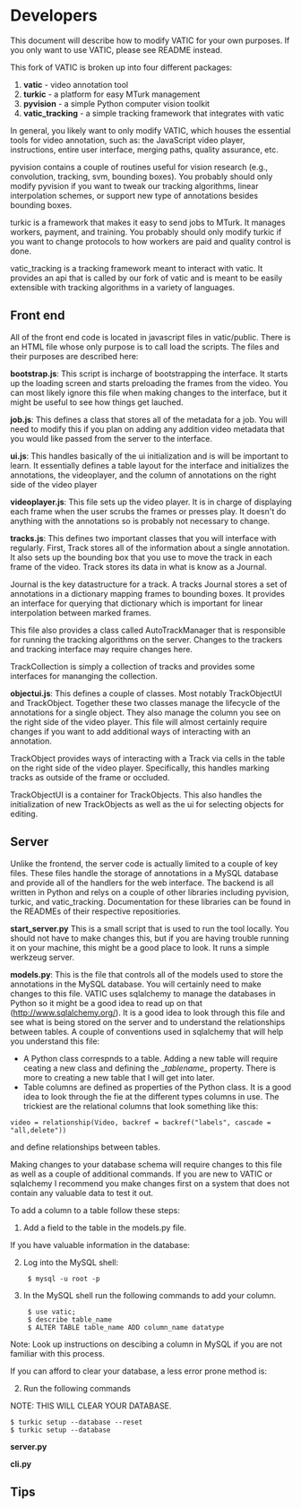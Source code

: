 Developers
==========

This document will describe how to modify VATIC for your own purposes. If you
only want to use VATIC, please see README instead.

This fork of VATIC is broken up into four different packages:

1. **vatic** - video annotation tool
2. **turkic** - a platform for easy MTurk management
3. **pyvision** - a simple Python computer vision toolkit
4. **vatic_tracking** - a simple tracking framework that integrates with vatic

In general, you likely want to only modify VATIC, which houses the essential
tools for video annotation, such as: the JavaScript video player, instructions,
entire user interface, merging paths, quality assurance, etc.

pyvision contains a couple of routines useful for vision research (e.g.,
convolution, tracking, svm, bounding boxes). You probably should only modify
pyvision if you want to tweak our tracking algorithms, linear interpolation
schemes, or support new type of annotations besides bounding boxes.

turkic is a framework that makes it easy to send jobs to MTurk. It manages
workers, payment, and training. You probably should only modify turkic if you
want to change protocols to how workers are paid and quality control is done.

vatic_tracking is a tracking framework meant to interact with vatic. It provides
an api that is called by our fork of vatic and is meant to be easily extensible
with tracking algorithms in a variety of languages.


Front end
---------

All of the front end code is located in javascript files in vatic/public. There
is an HTML file whose only purpose is to call load the scripts. The files and their
purposes are described here:

**bootstrap.js**: This script is incharge of bootstrapping the interface. It starts
up the loading screen and starts preloading the frames from the video. You can most
likely ignore this file when making changes to the interface, but it might be useful
to see how things get lauched.


**job.js**: This defines a class that stores all of the metadata for a job. You will
need to modify this if you plan on adding any addition video metadata that you would
like passed from the server to the interface.


**ui.js**: This handles basically of the ui initialization and is will be important
to learn. It essentially defines a table layout for the interface and initializes
the annotations, the videoplayer, and the column of annotations on the right side 
of the video player


**videoplayer.js**: This file sets up the video player. It is in charge of displaying
each frame when the user scrubs the frames or presses play. It doesn't do anything
with the annotations so is probably not necessary to change.


**tracks.js**: This defines two important classes that you will interface with regularly.
First, Track stores all of the information about a single annotation. It also sets up
the bounding box that you use to move the track in each frame of the video. Track stores
its data in what is know as a Journal.

Journal is the key datastructure for a track. A tracks Journal stores a set of annotations
in a dictionary mapping frames to bounding boxes. It provides an interface for querying that
dictionary which is important for linear interpolation between marked frames.

This file also provides a class called AutoTrackManager that is responsible for running the
tracking algorithms on the server. Changes to the trackers and tracking interface may
require changes here.

TrackCollection is simply a collection of tracks and provides some interfaces for mananging
the collection.


**objectui.js**: This defines a couple of classes. Most notably TrackObjectUI and
TrackObject. Together these two classes manage the lifecycle of the annotations for a
single object. They also manage the column you see on the right side of the video player.
This file will almost certainly require changes if you want to add additional ways of
interacting with an annotation.

TrackObject provides ways of interacting with a Track via cells in the table on the right
side of the video player. Specifically, this handles marking tracks as outside of the frame
or occluded.

TrackObjectUI is a container for TrackObjects. This also handles the initialization of new
TrackObjects as well as the ui for selecting objects for editing.

Server
---------

Unlike the frontend, the server code is actually limited to a couple of key files. These
files handle the storage of annotations in a MySQL database and provide all of the handlers
for the web interface. The backend is all written in Python and relys on a couple of other
libraries including pyvision, turkic, and vatic_tracking. Documentation for these libraries
can be found in the READMEs of their respective repositiories.

**start_server.py** This is a small script that is used to run the tool locally. You should
not have to make changes this, but if you are having trouble running it on your machine, this
might be a good place to look. It runs a simple werkzeug server.


**models.py**: This is the file that controls all of the models used to store the annotations
in the MySQL database. You will certainly need to make changes to this file. VATIC uses 
sqlalchemy to manage the databases in Python so it might be a good idea to read up on that
(http://www.sqlalchemy.org/). It is a good idea to look through this file and see what is 
being stored on the server and to understand the relationships between tables. A couple of
conventions used in sqlalchemy that will help you understand this file:

- A Python class correspnds to a table. Adding a new table will require ceating a new class
and defining the \__tablename\__ property. There is more to creating a new table that I will
get into later.
- Table columns are defined as properties of the Python class. It is a good idea to look through
the fie at the different types columns in use. The trickiest are the relational columns that
look something like this:
 
<!-- Markdown workaround -->
    video = relationship(Video, backref = backref("labels", cascade = "all,delete"))

and define relationships between tables.

Making changes to your database schema will require changes to this file as well as a couple
of additional commands. If you are new to VATIC or sqlalchemy I recommend you make changes first
on a system that does not contain any valuable data to test it out.

To add a column to a table follow these steps:

1. Add a field to the table in the models.py file.

If you have valuable information in the database:

2. Log into the MySQL shell:

        $ mysql -u root -p

3. In the MySQL shell run the following commands to add your column.

        $ use vatic;
        $ describe table_name
        $ ALTER TABLE table_name ADD column_name datatype

Note: Look up instructions on descibing a column in MySQL if you are not familiar with this process.

If you can afford to clear your database, a less error prone method is:

2. Run the following commands

NOTE: THIS WILL CLEAR YOUR DATABASE.

    $ turkic setup --database --reset
    $ turkic setup --database


**server.py**


**cli.py**


Tips
----


